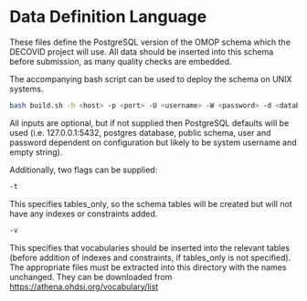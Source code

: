 # Data Definition Language
These files define the PostgreSQL version of the OMOP schema which the DECOVID project will use. All data should be inserted into this schema before submission, as many quality checks are embedded.

The accompanying bash script can be used to deploy the schema on UNIX systems.

```bash
bash build.sh -h <host> -p <port> -U <username> -W <password> -d <database> -s <schema>
```
All inputs are optional, but if not supplied then PostgreSQL defaults will be used (i.e. 127.0.0.1:5432, postgres database, public schema, user and password dependent on configuration but likely to be system username and empty string).

Additionally, two flags can be supplied:
```bash
-t
```
This specifies tables_only, so the schema tables will be created but will not have any indexes or constraints added.
```bash
-v
```
This specifies that vocabularies should be inserted into the relevant tables (before addition of indexes and constraints, if tables_only is not specified). The appropriate files must be extracted into this directory with the names unchanged. They can be downloaded from https://athena.ohdsi.org/vocabulary/list
